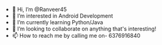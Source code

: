 - 👋 Hi, I’m @Ranveer45
- 👀 I’m interested in Android Development
- 🌱 I’m currently learning Python/Java
- 💞️ I’m looking to collaborate on anything that's interesting!
- 📫 How to reach me by calling me on- 6376916840

<!---
Ranveer45/Ranveer45 is a ✨ special ✨ repository because its `README.md` (this file) appears on your GitHub profile.
You can click the Preview link to take a look at your changes.
--->
